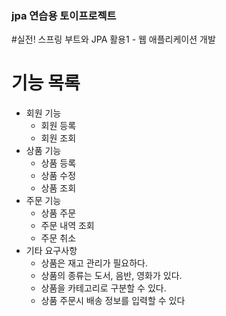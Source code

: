 ### jpa 연습용 토이프로젝트


#실전! 스프링 부트와 JPA 활용1 - 웹 애플리케이션 개발

# 기능 목록
+ 회원 기능
  + 회원 등록
  + 회원 조회
+ 상품 기능
  + 상품 등록
  + 상품 수정
  + 상품 조회
+ 주문 기능
  + 상품 주문
  + 주문 내역 조회
  + 주문 취소
+ 기타 요구사항
  + 상품은 재고 관리가 필요하다.
  + 상품의 종류는 도서, 음반, 영화가 있다.
  + 상품을 카테고리로 구분할 수 있다.
  + 상품 주문시 배송 정보를 입력할 수 있다
